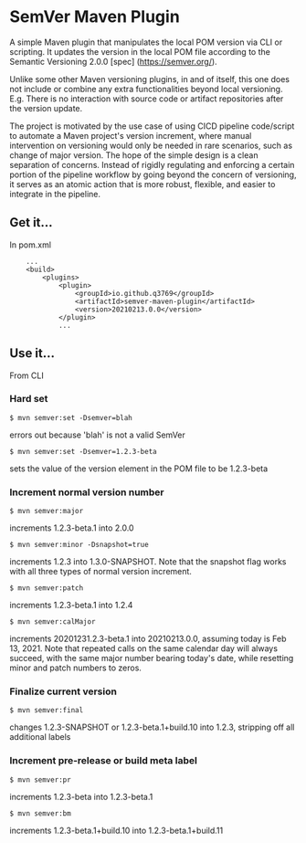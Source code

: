 # SemVer Maven Plugin

A simple Maven plugin that manipulates the local POM version via CLI or scripting. It updates the version in the local POM file according to the Semantic Versioning 2.0.0 [spec] (https://semver.org/). 

Unlike some other Maven versioning plugins, in and of itself, this one does not include or combine any extra functionalities beyond local versioning. E.g. There is no interaction with source code or artifact repositories after the version update.

The project is motivated by the use case of using CICD pipeline code/script to automate a Maven project's version increment, where manual intervention on versioning would only be needed in rare scenarios, such as change of major version. The hope of the simple design is a clean separation of concerns. Instead of rigidly regulating and enforcing a certain portion of the pipeline workflow by going beyond the concern of versioning, it serves as an atomic action that is more robust, flexible, and easier to integrate in the pipeline.

## Get it...

In pom.xml

```
    ...
    <build>
        <plugins>
            <plugin>
                <groupId>io.github.q3769</groupId>
                <artifactId>semver-maven-plugin</artifactId>
                <version>20210213.0.0</version>
            </plugin>
            ...
```            

## Use it...

From CLI

### Hard set

```
$ mvn semver:set -Dsemver=blah
```
errors out because 'blah' is not a valid SemVer

```
$ mvn semver:set -Dsemver=1.2.3-beta
```
sets the value of the version element in the POM file to be 1.2.3-beta

### Increment normal version number

```
$ mvn semver:major
```
increments 1.2.3-beta.1 into 2.0.0

```
$ mvn semver:minor -Dsnapshot=true
```
increments 1.2.3 into 1.3.0-SNAPSHOT. Note that the snapshot flag works with all three types of normal version increment.

```
$ mvn semver:patch
```
increments 1.2.3-beta.1 into 1.2.4


```
$ mvn semver:calMajor
```
increments 20201231.2.3-beta.1 into 20210213.0.0, assuming today is Feb 13, 2021. Note that repeated calls on the same calendar day will always succeed, with the same major number bearing today's date, while resetting minor and patch numbers to zeros.

### Finalize current version

```
$ mvn semver:final
```
changes 1.2.3-SNAPSHOT or 1.2.3-beta.1+build.10 into 1.2.3, stripping off all additional labels

### Increment pre-release or build meta label

```
$ mvn semver:pr
```
increments 1.2.3-beta into 1.2.3-beta.1

```
$ mvn semver:bm
```
increments 1.2.3-beta.1+build.10 into 1.2.3-beta.1+build.11
